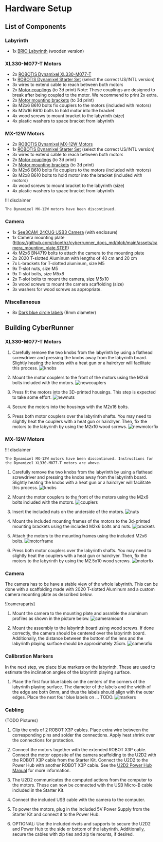 Hardware Setup
=====

## List of Components

### Labyrinth
* 1x [BRIO Labyrinth](https://www.brio.us/en-US/products/games/labyrinth-game-63400000) (wooden version)

### XL330-M077-T Motors
* 2x [ROBOTIS Dynamixel XL330-M077-T](https://www.robotis.us/dynamixel-xl330-m077-t/)
* 1x [ROBOTIS Dynamixel Starter Set](https://www.robotis.us/dynamixel-starter-set-us/) (select the correct US/INTL version)
* 3x wires to extend cable to reach between both motors
* 2x [Motor couplings](https://github.com/ckoethz/cyberrunner_docs_md/blob/main/assets/brio_coupler.stp) (to 3d print)
    Note: These couplings are designed to break after being coupled to the motor. We recommend to print 2x extra.
* 2x [Motor mounting brackets](https://github.com/ckoethz/cyberrunner_docs_md/blob/main/assets/brio_motor_l.stp) (to 3d print)
* 8x M2x6 B610 bolts fix couplers to the motors (included with motors)
* 8x M2x16 B610 bolts to hold motor into the bracket
* 4x wood screws to mount bracket to the labyrinth (size)
* 4x plastic washers to space bracket from labyrinth

### MX-12W Motors
* 2x [ROBOTIS Dynamixel MX-12W Motors](https://www.robotis.us/dynamixel-mx-12w/)
* 1x [ROBOTIS Dynamixel Starter Set](https://www.robotis.us/dynamixel-starter-set-us/) (select the correct US/INTL version)
* 3x wires to extend cable to reach between both motors
* 2x [Motor couplings](https://github.com/ckoethz/cyberrunner_docs_md/blob/main/assets/brio_coupler.stp) (to 3d print)
* 2x [Motor mounting brackets](https://github.com/ckoethz/cyberrunner_docs_md/blob/main/assets/brio_motor_l.stp) (to 3d print)
* 8x M2x6 B610 bolts fix couplers to the motors (included with motors)
* 8x M2x8 B610 bolts to hold motor into the bracket (included with motors)
* 4x wood screws to mount bracket to the labyrinth (size)
* 4x plastic washers to space bracket from labyrinth

!!! disclaimer

    The Dynamixel MX-12W motors have been discontinued. 

### Camera
* 1x [See3CAM_24CUG USB3 Camera](https://www.e-consystems.com/industrial-cameras/ar0234-usb3-global-shutter-camera.asp#) (with enclosure)
* 1x Camera mounting plate (https://github.com/ckoethz/cyberrunner_docs_md/blob/main/assets/camera_mounting_plate.STEP)
* 4x M2x6 BN4719 bolts to attach the camera to the mounting plate
* 2x 2020 T-slotted Aluminum with lengths of 40 cm and 20 cm
* 7x L-brackets for T-slotted aluminum, size M5
* 9x T-slot nuts, size M5
* 9x T-slot bolts, size M5x8
* 2x T-slot bolts to mount the camera, size M5x10
* 3x wood screws to mount the camera scaffolding (size)
* 3x washers for wood screws as appropriate. 

### Miscellaneous
* 8x [Dark blue circle labels](https://www.herma.co.uk/office-home/product/colour-dots-small-pack-1833/) (8mm diameter)

## Building CyberRunner

###  XL330-M077-T Motors

1. Carefully remove the two knobs from the labyrinth by using a flathead screwdriver and pressing the knobs away from the labyrinth board. Slightly heating the knobs with a heat gun or a hairdryer will facilitate this process.
![knobs](img/knobs.jpg)

2. Mount the motor couplers to the front of the motors using the M2x6 bolts included with the motors.
![newcouplers](img/newcouplings.jpg)

3. Press fit the motors into the 3D-printed housings. This step is expected to take some effort.
![newnuts](img/newhousing.jpg)

4. Secure the motors into the housings with the M2x16 bolts.

5. Press both motor couplers over the labyrinth shafts. You may need to slightly heat the couplers with a heat gun or hairdryer. Then, fix the motors to the labyrinth by using the M2x10 wood screws.
![newmotorfix](img/mounted_motor.jpg)

###  MX-12W Motors

!!! disclaimer

    The Dynamixel MX-12W motors have been discontinued. Instructions for the Dynamizel XL330-M077-T motors are above.

1. Carefully remove the two knobs from the labyrinth by using a flathead screwdriver and pressing the knobs away from the labyrinth board. Slightly heating the knobs with a heat gun or a hairdryer will facilitate this process.
![knobs](img/knobs.jpg)

2. Mount the motor couplers to the front of the motors using the M2x6 bolts included with the motors.
![couplers](img/couplers.jpg)

3. Insert the included nuts on the underside of the motors.
![nuts](img/nuts.jpg)

4. Mount the included mounting frames of the motors to the 3d-printed mounting brackets using the included M2x6 bolts and nuts.
![brackets](img/brackets.jpg)

5. Attach the motors to the mounting frames using the included M2x6 bolts.
![motorframe](img/motorframe.jpg)

6. Press both motor couplers over the labyrinth shafts. You may need to slightly heat the couplers with a heat gun or hairdryer. Then, fix the motors to the labyrinth by using the M2.5x10 wood screws.
![motorfix](img/motorfix.jpg)


### Camera

The camera has to be have a stable view of the whole labyrinth. This can be done with a scaffolding made with 2020 T-slotted Aluminum and a custom camera mounting plate as described below.

![cameraparts]

1. Mount the camera to the mounting plate and assmble the aluminum profiles as shown in the picture below.
![cameramount](img/cameramount.jpg)

2. Mount the assembly to the labyrinth board using wood screws. If done correctly, the camera should be centered over the labyrinth board. Additionally, the distance between the bottom of the lens and the labyrinth playing surface should be approximately 25cm.
![camerafix](img/camerafix.jpg)


### Calibration Markers

In the next step, we place blue markers on the labyrinth. These are used to estimate the inclination angles of the labyrinth playing surface.
1. Place the first four blue labels on the centers of the corners of the labyrinth playing surface. The diameter of the labels and the width of the edge are both 8mm, and thus the labels should align with the outer edges. Place the next four blue labels on ... TODO.
![markers](img/markers.jpg)

### Cabling

(TODO Pictures)

1. Clip the ends of 2 ROBOT X3P cables. Place extra wire between the corresponding pins and solder the connections. Apply heat shrink over the connections for protection.

2. Connect the motors together with the extended ROBOT X3P cable. Connect the motor opposite of the camera scaffolding to the U2D2 with the ROBOT X3P cable from the Starter Kit. Connect the U2D2 to the Power Hub with another ROBOT X3P cable. See the [U2D2 Power Hub Manual](https://emanual.robotis.com/docs/en/parts/interface/u2d2_power_hub/) for more information.

3. The U2D2 communicates the computed actions from the computer to the motors. These can now be connected with the USB Micro-B cable included in the Starter Kit.

4. Connect the included USB cable with the camera to the computer. 

4. To power the motors, plug in the included 5V Power Supply from the Starter Kit and connect it to the Power Hub.

5. OPTIONAL: Use the included rivets and supports to secure the U2D2 and Power Hub to the side or bottom of the labyrinth. Additionally, secure the cables with zip ties and zip tie mounts, if desired.